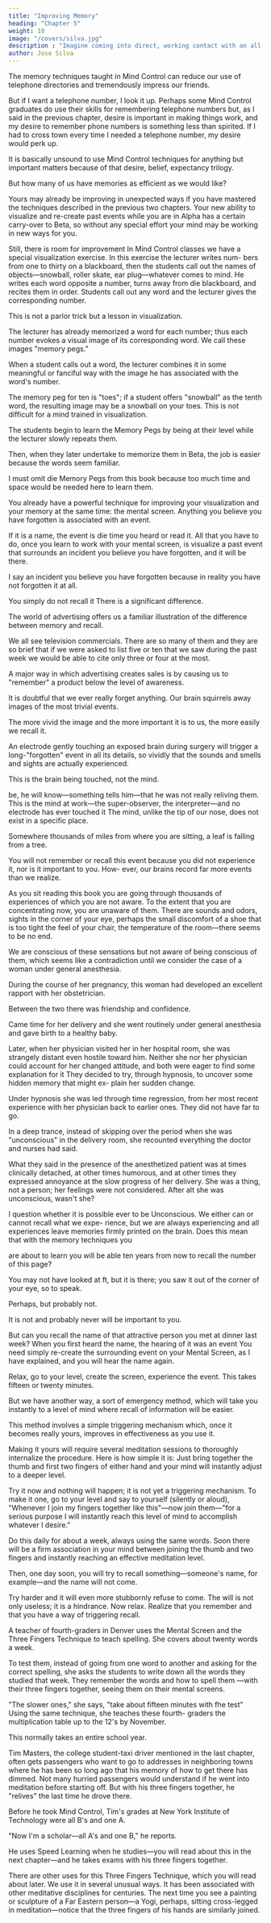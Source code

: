 ```yaml
---
title: "Improving Memory"
heading: "Chapter 5"
weight: 10
image: "/covers/silva.jpg"
description : "Imagine coming into direct, working contact with an all-pervading higher intelligence and learning in a moment of numinous joy that it is on your side"
author: Jose Silva
---
```




The memory techniques taught in Mind Control can reduce our use of telephone directories and tremendously impress our friends. 

But if I want a telephone number, I look it up. Perhaps some Mind Control graduates do use their skills for remembering telephone numbers but, as I said in the previous chapter, desire is important in making things work, and my desire to remember phone numbers is something less than
spirited. If I had to cross town every time I needed a telephone number, my desire would perk up.

It is basically unsound to use Mind Control techniques for anything but important matters because of that desire, belief, expectancy trilogy. 

But how many of us have memories as efficient as we would like?

Yours may already be improving in unexpected ways if you have mastered the techniques described in the
previous two chapters. Your new ability to visualize and re-create past events while you are in Alpha has
a certain carry-over to Beta, so without any special effort your mind may be working in new ways for you.

Still, there is room for improvement In Mind Control classes we have a special visualization exercise. In this exercise the lecturer writes num-
bers from one to thirty on a blackboard, then the students call out the names of objects—snowball, roller skate, ear plug—whatever comes to mind. He writes each word opposite a number, turns away from die blackboard, and recites them in order. Students call out
any word and the lecturer gives the corresponding number.

This is not a parlor trick but a lesson in visualization.

The lecturer has already memorized a word for each number; thus each number evokes a visual image of its
corresponding word. We call these images "memory pegs." 

When a student calls out a word, the lecturer combines it in some meaningful or fanciful way with
the image he has associated with the word's number.

The memory peg for ten is "toes"; if a student offers "snowball" as the tenth word, the resulting image may
be a snowball on your toes. This is not difficult for a mind trained in visualization.

The students begin to learn the Memory Pegs by being at their level while the lecturer slowly repeats them. 

Then, when they later undertake to memorize them in Beta, the job is easier because the words seem familiar.

I must omit die Memory Pegs from this book because too much time and space would be needed here to learn them. 

You already have a powerful technique for improving your visualization and your memory at the same time: the mental screen.
Anything you believe you have forgotten is associated with an event. 

If it is a name, the event is die time you heard or read it. All that you have to do, once you learn to work with your mental screen, is visualize a
past event that surrounds an incident you believe you have forgotten, and it will be there.

I say an incident you believe you have forgotten because in reality you have not forgotten it at all. 

You simply do not recall it There is a significant difference.

The world of advertising offers us a familiar illustration of the difference between memory and recall. 

We all see television commercials. There are so many of them and they are so brief that if we were asked to list five or ten that we saw during the past week we would be able to cite only three or four at the most.

A major way in which advertising creates sales is by causing us to "remember" a product below the level of awareness.

It is doubtful that we ever really forget anything. Our brain squirrels away images of the most trivial events. 

The more vivid the image and the more important it is to us, the more easily we recall it.

An electrode gently touching an exposed brain during surgery will trigger a long-"forgotten" event in all its details, so vividly that the sounds and smells and sights are actually experienced. 

This is the brain being touched, not the mind. 

be, he will know—something tells him—that he was
not really reliving them. This is the mind at work—the
super-observer, the interpreter—and no electrode has
ever touched it The mind, unlike the tip of our nose,
does not exist in a specific place.

Somewhere thousands of miles from where you are sitting, a leaf is falling from a tree.

You will not remember or recall this event because you did not experience it, nor is it important to you. How-
ever, our brains record far more events than we realize.

As you sit reading this book you are going through thousands of experiences of which you are not aware.
To the extent that you are concentrating now, you are unaware of them. There are sounds and odors, sights in
the corner of your eye, perhaps the small discomfort of a shoe that is too tight the feel of your chair, the
temperature of the room—there seems to be no end. 

We are conscious of these sensations but not aware of being conscious of them, which seems like a contradiction until we consider the case of a woman under general anesthesia.

During the course of her pregnancy, this woman had developed an excellent rapport with her obstetrician.

Between the two there was friendship and confidence.

Came time for her delivery and she went routinely under general anesthesia and gave birth to a healthy baby.

Later, when her physician visited her in her hospital room, she was strangely distant even hostile toward
him. Neither she nor her physician could account for her changed attitude, and both were eager to find some
explanation for it They decided to try, through hypnosis, to uncover some hidden memory that might ex-
plain her sudden change.

Under hypnosis she was led through time regression, from her most recent experience with her physician back to earlier ones. They did not have far to go. 

In a deep trance, instead of skipping over the period when she was "unconscious" in the delivery room, she recounted everything the doctor and nurses had said. 

What they said in the presence of the anesthetized patient was at times clinically detached, at other times
humorous, and at other times they expressed annoyance
at the slow progress of her delivery. She was a thing,
not a person; her feelings were not considered. After alt
she was unconscious, wasn't she?

I question whether it is possible ever to be Unconscious. We either can or cannot recall what we expe-
rience, but we are always experiencing and all experiences leave memories firmly printed on the brain.
Does this mean that with the memory techniques you

<!-- /
i nr.
OII ^VA
M11NU
UUNTKUJL
MKTHvJD -->

are about to learn you will be able ten years from now
to recall the number of this page? 

You may not have looked at ft, but it is there; you saw it out of the corner
of your eye, so to speak. 

Perhaps, but probably not.

It is not and probably never will be important to you.

But can you recall the name of that attractive person you met at dinner last week? When you first heard the
name, the hearing of it was an event You need simply re-create the surrounding event on your Mental Screen, as I have explained, and you will hear the name again.


Relax, go to your level, create the screen, experience
the event. This takes fifteen or twenty minutes. 

But we have another way, a sort of emergency method, which will take you instantly to a level of mind where recall of information will be easier.

This method involves a simple triggering mechanism which, once it becomes really yours, improves in effectiveness as you use it.

Making it yours will require several meditation sessions to thoroughly internalize
the procedure. Here is how simple it is: Just bring together the thumb and first two fingers of either hand and your mind will instantly adjust to a deeper level.

Try it now and nothing will happen; it is not yet a triggering mechanism. To make it one, go to your level and say to yourself (silently or aloud), "Whenever I join my fingers together like this"—now join them—"for a serious purpose I will instantly reach this level of mind to accomplish whatever I desire."

Do this daily for about a week, always using the same words. Soon there will be a firm association in
your mind between joining the thumb and two fingers and instantly reaching an effective meditation level.

Then, one day soon, you will try to recall something—someone's name, for example—and the name will not come. 

Try harder and it will even more stubbornly refuse to come. The will is not only useless; it is a hindrance. Now relax. Realize that you remember and that you have a way of triggering recall.

A teacher of fourth-graders in Denver uses the Mental Screen and the Three Fingers Technique to teach spelling. She covers about twenty words a week. 

To test them, instead of going from one word to another and asking for the correct spelling, she asks the students to write down all the words they studied that
week. They remember the words and how to spell them —with their three fingers together, seeing them on their mental screens. 

"The slower ones," she says, "take
about fifteen minutes with fhe test"
Using the same technique, she teaches these fourth-
graders the multiplication table up to the 12's by November.

This normally takes an entire school year.

Tim Masters, the college student-taxi driver mentioned in the last chapter, often gets passengers who
want to go to addresses in neighboring towns where he has been so long ago that his memory of how to get
there has dimmed. Not many hurried passengers would understand if he went into meditation before starting
off. But with his three fingers together, he "relives" the
last time he drove there. 

Before he took Mind Control, Tim's grades at New York Institute of Technology were all B's and one A.

"Now I'm a scholar—all A's and one B," he reports.

He uses Speed Learning when he studies—you will read about this in the next chapter—and he takes
exams with his three fingers together. 

There are other uses for this Three Fingers Technique, which you will read about later. We use it in
several unusual ways. It has been associated with other meditative disciplines for centuries. The next time you
see a painting or sculpture of a Far Eastern person—a Yogi, perhaps, sitting cross-legged in meditation—notice
that the three fingers of his hands are similarly joined.
